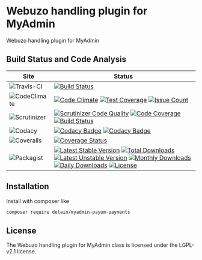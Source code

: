 # Webuzo handling plugin for MyAdmin

Webuzo handling plugin for MyAdmin

## Build Status and Code Analysis

Site          | Status
--------------|---------------------------
![Travis-CI](http://i.is.cc/storage/GYd75qN.png "Travis-CI")     | [![Build Status](https://travis-ci.org/detain/myadmin-payum-payments.svg?branch=master)](https://travis-ci.org/detain/myadmin-payum-payments)
![CodeClimate](http://i.is.cc/storage/GYlageh.png "CodeClimate")  | [![Code Climate](https://codeclimate.com/github/detain/myadmin-payum-payments/badges/gpa.svg)](https://codeclimate.com/github/detain/myadmin-payum-payments) [![Test Coverage](https://codeclimate.com/github/detain/myadmin-payum-payments/badges/coverage.svg)](https://codeclimate.com/github/detain/myadmin-payum-payments/coverage) [![Issue Count](https://codeclimate.com/github/detain/myadmin-payum-payments/badges/issue_count.svg)](https://codeclimate.com/github/detain/myadmin-payum-payments)
![Scrutinizer](http://i.is.cc/storage/GYeUnux.png "Scrutinizer")   | [![Scrutinizer Code Quality](https://scrutinizer-ci.com/g/myadmin-plugins/payum-payments/badges/quality-score.png?b=master)](https://scrutinizer-ci.com/g/myadmin-plugins/payum-payments/?branch=master) [![Code Coverage](https://scrutinizer-ci.com/g/myadmin-plugins/payum-payments/badges/coverage.png?b=master)](https://scrutinizer-ci.com/g/myadmin-plugins/payum-payments/?branch=master) [![Build Status](https://scrutinizer-ci.com/g/myadmin-plugins/payum-payments/badges/build.png?b=master)](https://scrutinizer-ci.com/g/myadmin-plugins/payum-payments/build-status/master)
![Codacy](http://i.is.cc/storage/GYi66Cx.png "Codacy")        | [![Codacy Badge](https://api.codacy.com/project/badge/Grade/226251fc068f4fd5b4b4ef9a40011d06)](https://www.codacy.com/app/detain/myadmin-payum-payments) [![Codacy Badge](https://api.codacy.com/project/badge/Coverage/25fa74eb74c947bf969602fcfe87e349)](https://www.codacy.com/app/detain/myadmin-payum-payments?utm_source=github.com&utm_medium=referral&utm_content=detain/myadmin-payum-payments&utm_campaign=Badge_Coverage)
![Coveralls](http://i.is.cc/storage/GYjNSim.png "Coveralls")    | [![Coverage Status](https://coveralls.io/repos/github/detain/db_abstraction/badge.svg?branch=master)](https://coveralls.io/github/detain/myadmin-payum-payments?branch=master)
![Packagist](http://i.is.cc/storage/GYacBEX.png "Packagist")     | [![Latest Stable Version](https://poser.pugx.org/detain/myadmin-payum-payments/version)](https://packagist.org/packages/detain/myadmin-payum-payments) [![Total Downloads](https://poser.pugx.org/detain/myadmin-payum-payments/downloads)](https://packagist.org/packages/detain/myadmin-payum-payments) [![Latest Unstable Version](https://poser.pugx.org/detain/myadmin-payum-payments/v/unstable)](//packagist.org/packages/detain/myadmin-payum-payments) [![Monthly Downloads](https://poser.pugx.org/detain/myadmin-payum-payments/d/monthly)](https://packagist.org/packages/detain/myadmin-payum-payments) [![Daily Downloads](https://poser.pugx.org/detain/myadmin-payum-payments/d/daily)](https://packagist.org/packages/detain/myadmin-payum-payments) [![License](https://poser.pugx.org/detain/myadmin-payum-payments/license)](https://packagist.org/packages/detain/myadmin-payum-payments)


## Installation

Install with composer like

```sh
composer require detain/myadmin-payum-payments
```

## License

The Webuzo handling plugin for MyAdmin class is licensed under the LGPL-v2.1 license.

